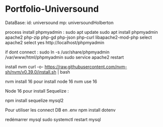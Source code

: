 # Portfolio-Universound

DataBase:
id: universound
mp: universoundHolberton

process install phpmyadmin :
sudo apt update
sudo apt install phpmyadmin apache2 php-zip php-gd php-json php-curl libapache2-mod-php
select apache2
select yes
http://localhost/phpmyadmin

if dont connect :
sudo ln -s /usr/share/phpmyadmin /var/www/html/phpmyadmin
sudo service apache2 restart

install nvm
curl -o- https://raw.githubusercontent.com/nvm-sh/nvm/v0.39.0/install.sh | bash

nvm install 16 pour install node 16
nvm use 16

Node 16 pour install Sequelize :

npm install sequelize mysql2


Pour utiliser les connect DB en .env
npm install dotenv

redémarrer mysql
sudo systemctl restart mysql

